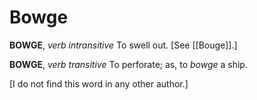 # Bowge

**BOWGE**, _verb intransitive_ To swell out. \[See [[Bouge]].\]

**BOWGE**, _verb transitive_ To perforate; as, to _bowge_ a ship.

\[I do not find this word in any other author.\]
